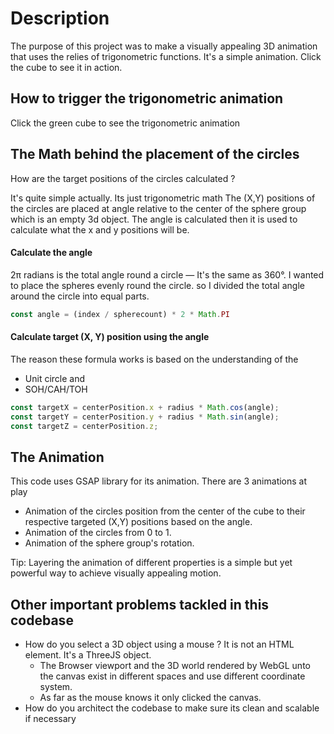 # Description
The purpose of this project was to make a visually appealing 3D animation that uses the relies of trigonometric functions.
It's a simple animation. Click the cube to see it in action.

## How to trigger the trigonometric animation
Click the green cube to see the trigonometric animation

## The Math behind the placement of the circles
How are the target positions of the circles calculated ?

It's quite simple actually. Its just trigonometric math
The (X,Y) positions of the circles are placed at angle relative to the center of the sphere group which is an empty 3d object.
The angle is calculated then it is used to calculate what the x and y positions will be.

#### Calculate the angle
2π radians is the total angle round a circle — It's the same as 360°.
I wanted to place the spheres evenly round the circle. so I divided the total angle around the circle into equal parts.
```js
const angle = (index / spherecount) * 2 * Math.PI 
```

#### Calculate target (X, Y) position using the angle
The reason these formula works is based on the understanding of the 
- Unit circle and 
- SOH/CAH/TOH
```js
const targetX = centerPosition.x + radius * Math.cos(angle);
const targetY = centerPosition.y + radius * Math.sin(angle);
const targetZ = centerPosition.z;
```

## The Animation
This code uses GSAP library for its animation. There are 3 animations at play
- Animation of the circles position from the center of the cube to their respective targeted (X,Y) positions based on the angle.
- Animation of the circles from 0 to 1.
- Animation of the sphere group's rotation.

Tip: Layering the animation of different properties is a simple but yet powerful way to achieve visually appealing motion.

## Other important problems tackled in this codebase
- How do you select a 3D object using a mouse ? It is not an HTML element. It's a ThreeJS object.
  - The Browser viewport and the 3D world rendered by WebGL unto the canvas exist in different spaces and use different coordinate system. 
  - As far as the mouse knows it only clicked the canvas.
- How do you architect the codebase to make sure its clean and scalable if necessary

